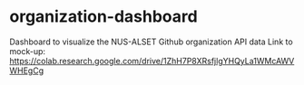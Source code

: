 # organization-dashboard
Dashboard to  visualize the NUS-ALSET Github organization API data
Link to mock-up: https://colab.research.google.com/drive/1ZhH7P8XRsfjlgYHQyLa1WMcAWVWHEgCg
